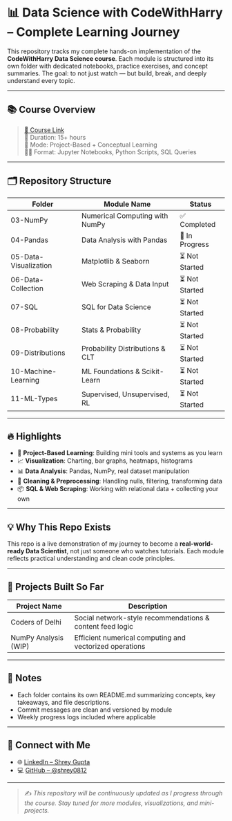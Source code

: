 # 📊 Data Science with CodeWithHarry – Complete Learning Journey

This repository tracks my complete hands-on implementation of the **CodeWithHarry Data Science course**. Each module is structured into its own folder with dedicated notebooks, practice exercises, and concept summaries. The goal: to not just watch — but build, break, and deeply understand every topic.

---

## 📚 Course Overview

> [🎥 Course Link](https://www.codewithharry.com/courses)  
> 🧠 Duration: 15+ hours  
> 🎯 Mode: Project-Based + Conceptual Learning  
> 👨‍💻 Format: Jupyter Notebooks, Python Scripts, SQL Queries

---

## 🗂️ Repository Structure

| Folder | Module Name                                | Status        |
|--------|--------------------------------------------|---------------|
| 03-NumPy              | Numerical Computing with NumPy       | ✅ Completed  |
| 04-Pandas             | Data Analysis with Pandas            | 🔄 In Progress  |
| 05-Data-Visualization | Matplotlib & Seaborn                 | ⏳ Not Started |
| 06-Data-Collection    | Web Scraping & Data Input             | ⏳ Not Started |
| 07-SQL                | SQL for Data Science                  | ⏳ Not Started |
| 08-Probability        | Stats & Probability                   | ⏳ Not Started |
| 09-Distributions      | Probability Distributions & CLT       | ⏳ Not Started |
| 10-Machine-Learning   | ML Foundations & Scikit-Learn         | ⏳ Not Started |
| 11-ML-Types           | Supervised, Unsupervised, RL          | ⏳ Not Started |

---

## 🔥 Highlights

- 🧠 **Project-Based Learning**: Building mini tools and systems as you learn
- 📈 **Visualization**: Charting, bar graphs, heatmaps, histograms
- 📊 **Data Analysis**: Pandas, NumPy, real dataset manipulation
- 🧹 **Cleaning & Preprocessing**: Handling nulls, filtering, transforming data
- 📦 **SQL & Web Scraping**: Working with relational data + collecting your own

---

## 💡 Why This Repo Exists

This repo is a live demonstration of my journey to become a **real-world-ready Data Scientist**, not just someone who watches tutorials. Each module reflects practical understanding and clean code principles.

---

## 🚀 Projects Built So Far

| Project Name         | Description                                                |
|----------------------|------------------------------------------------------------|
| Coders of Delhi      | Social network-style recommendations & content feed logic |
| NumPy Analysis (WIP) | Efficient numerical computing and vectorized operations    |

---

## 📌 Notes

- Each folder contains its own README.md summarizing concepts, key takeaways, and file descriptions.
- Commit messages are clean and versioned by module
- Weekly progress logs included where applicable

---

## 🔗 Connect with Me

- 🌐 [LinkedIn – Shrey Gupta](https://www.linkedin.com/in/shrey-gupta-abba44242/)
- 💻 [GitHub – @shrey0812](https://github.com/shrey0812)

---

> ✍️ *This repository will be continuously updated as I progress through the course. Stay tuned for more modules, visualizations, and mini-projects.*
